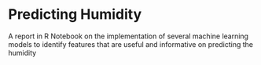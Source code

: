 # Predicting Humidity
A report in R Notebook on the implementation of several machine learning models to identify features that are useful and informative on predicting the humidity
